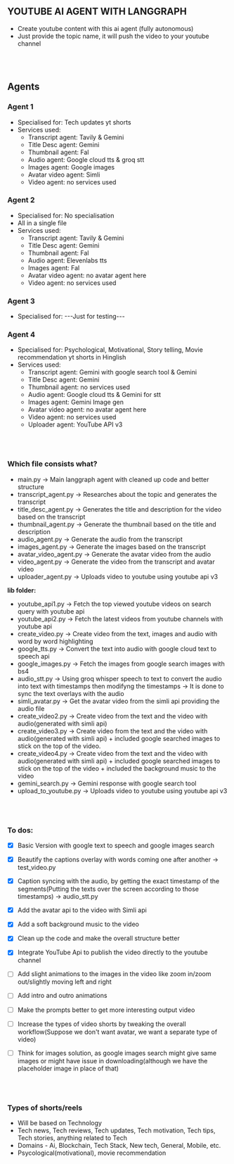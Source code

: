## YOUTUBE AI AGENT WITH LANGGRAPH
- Create youtube content with this ai agent (fully autonomous)
- Just provide the topic name, it will push the video to your youtube channel


<br>
<br>


## Agents

### Agent 1
- Specialised for: Tech updates yt shorts
- Services used:
    - Transcript agent: Tavily & Gemini
    - Title Desc agent: Gemini
    - Thumbnail agent: Fal
    - Audio agent: Google cloud tts & groq stt
    - Images agent: Google images
    - Avatar video agent: Simli
    - Video agent: no services used

### Agent 2
- Specialised for: No specialisation
- All in a single file
- Services used:
    - Transcript agent: Tavily & Gemini
    - Title Desc agent: Gemini
    - Thumbnail agent: Fal
    - Audio agent: Elevenlabs tts
    - Images agent: Fal
    - Avatar video agent: no avatar agent here
    - Video agent: no services used

### Agent 3
- Specialised for: ---Just for testing---

### Agent 4
- Specialised for: Psychological, Motivational, Story telling, Movie recommendation yt shorts in Hinglish
- Services used:
    - Transcript agent: Gemini with google search tool & Gemini
    - Title Desc agent: Gemini
    - Thumbnail agent: no services used
    - Audio agent: Google cloud tts & Gemini for stt
    - Images agent: Gemini Image gen
    - Avatar video agent: no avatar agent here
    - Video agent: no services used
    - Uploader agent: YouTube API v3


<br>
<br>


### Which file consists what?
- main.py -> Main langgraph agent with cleaned up code and better structure
- transcript_agent.py -> Researches about the topic and generates the transcript
- title_desc_agent.py -> Generates the title and description for the video based on the transcript
- thumbnail_agent.py -> Generate the thumbnail based on the title and description
- audio_agent.py -> Generate the audio from the transcript
- images_agent.py -> Generate the images based on the transcript
- avatar_video_agent.py -> Generate the avatar video from the audio
- video_agent.py -> Generate the video from the transcript and avatar video
- uploader_agent.py -> Uploads video to youtube using youtube api v3

**lib folder:**
- youtube_api1.py -> Fetch the top viewed youtube videos on search query with youtube api
- youtube_api2.py -> Fetch the latest videos from youtube channels with youtube api
- create_video.py -> Create video from the text, images and audio with word by word highlighting
- google_tts.py -> Convert the text into audio with google cloud text to speech api
- google_images.py -> Fetch the images from google search images with bs4
- audio_stt.py -> Using groq whisper speech to text to convert the audio into text with timestamps then modifyng the timestamps -> It is done to sync the text overlays with the audio
- simli_avatar.py -> Get the avatar video from the simli api providing the audio file
- create_video2.py -> Create video from the text and the video with audio(generated with simli api)
- create_video3.py -> Create video from the text and the video with audio(generated with simli api) + included google searched images to stick on the top of the video.
- create_video4.py -> Create video from the text and the video with audio(generated with simli api) + included google searched images to stick on the top of the video + included the background music to the video
- gemini_search.py -> Gemini response with google search tool
- upload_to_youtube.py -> Uploads video to youtube using youtube api v3


<br>
<br>


### To dos:
- [x] Basic Version with google text to speech and google images search
- [x] Beautify the captions overlay with words coming one after another -> test_video.py
- [x] Caption syncing with the audio, by getting the exact timestamp of the segments(Putting the texts over the screen according to those timestamps) -> audio_stt.py
- [x] Add the avatar api to the video with Simli api
- [x] Add a soft background music to the video
- [x] Clean up the code and make the overall structure better
- [x] Integrate YouTube Api to publish the video directly to the youtube channel
- [ ] Add slight animations to the images in the video like zoom in/zoom out/slightly moving left and right
- [ ] Add intro and outro animations
- [ ] Make the prompts better to get more interesting output video
- [ ] Increase the types of video shorts by tweaking the overall workflow(Suppose we don't want avatar, we want a separate type of video)
- [ ] Think for images solution, as google images search might give same images or might have issue in downloading(although we have the placeholder image in place of that)


<br>
<br>


### Types of shorts/reels
- Will be based on Technology
- Tech news, Tech reviews, Tech updates, Tech motivation, Tech tips, Tech stories, anything related to Tech
- Domains - Ai, Blockchain, Tech Stack, New tech, General, Mobile, etc.
- Psycological(motivational), movie recommendation